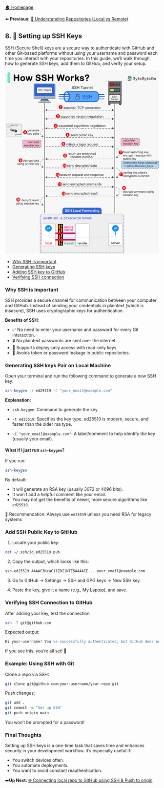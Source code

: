 [ 🏠 Homepage](../README.md)

⬅️ **Previous:** [📂 Understanding Repositories (Local vs Remote)](./1-7-local-vs-remote-repo.md)

## 8. 🔐 Setting up SSH Keys
SSH (Secure Shell) keys are a secure way to authenticate with GitHub and other Git-based platforms without using your username and password each time you interact with your repositories. In this guide, we’ll walk through how to generate SSH keys, add them to GitHub, and verify your setup.

![ssh](../images/ssh.gif)
- [Why SSH is important](#why-ssh-is-important)
- [Generating SSH keys](#generating-ssh-keys-pair-on-local-machine)
- [Adding SSH key to GitHub](#add-ssh-public-key-to-github)
- [Verifying SSH connection](#verifying-ssh-connection-to-github)

### Why SSH is Important
SSH provides a secure channel for communication between your computer and GitHub. Instead of sending your credentials in plaintext (which is insecure), SSH uses cryptographic keys for authentication.

**Benefits of SSH**:
- ✅ No need to enter your username and password for every Git interaction.
- 🔒 No plaintext passwords are sent over the internet.
- 🔐 Supports deploy-only access with read-only keys.
- 🚫 Avoids token or password leakage in public repositories.

### Generating SSH keys Pair on Local Machine
Open your terminal and run the following command to generate a new SSH key:
```bash
ssh-keygen -t ed25519 -C "your_email@example.com"
```

**Explanation**:
- `ssh-keygen`: Command to generate the key.

- `-t ed25519`: Specifies the key type. ed25519 is modern, secure, and faster than the older rsa type.

- `-C "your_email@example.com"`: A label/comment to help identify the key (usually your email).

#### What if I just run `ssh-keygen`?

If you run:
```bash
ssh-keygen
```

By default:
- It will generate an RSA key (usually 3072 or 4096 bits).
- It won’t add a helpful comment like your email.
- You may not get the benefits of newer, more secure algorithms like `ed25519`.

📝 Recommendation: Always use `ed25519` unless you need RSA for legacy systems

### Add SSH Public Key to GitHub

1. Locate your public key:
```bash
cat ~/.ssh/id_ed25519.pub
```

2. Copy the output, which looks like this:

```bash
ssh-ed25519 AAAAC3NzaC1lZDI1NTE5AAAAIE... your_email@example.com
```
3. Go to GitHub → Settings → SSH and GPG keys → New SSH key.

4. Paste the key, give it a name (e.g., My Laptop), and save.

### Verifying SSH Connection to GitHub
After adding your key, test the connection:

```bash
ssh -T git@github.com
```

Expected output:

```bash
Hi your-username! You've successfully authenticated, but GitHub does not provide shell access.
```

If you see this, you’re all set! 🎉

### Example: Using SSH with Git
Clone a repo via SSH:

```bash
git clone git@github.com:your-username/your-repo.git
```

Push changes:

```bash
git add .
git commit -m "Set up SSH"
git push origin main
```

You won’t be prompted for a password!


### Final Thoughts
Setting up SSH keys is a one-time task that saves time and enhances security in your development workflow. It’s especially useful if:

- You switch devices often.
- You automate deployments.
- You want to avoid constant reauthentication.

➡️**Up Next:** [🌐 Connecting local repo to GitHub using SSH & Push to origin](./1-9-connecting-local-repo-to-remote-push.md)